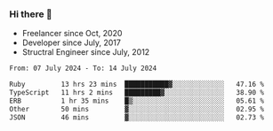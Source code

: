 ### Hi there 👋

- Freelancer since Oct, 2020
- Developer since July, 2017
- Structral Engineer since July, 2012

<!--START_SECTION:waka-->

```txt
From: 07 July 2024 - To: 14 July 2024

Ruby         13 hrs 23 mins  ███████████▓░░░░░░░░░░░░░   47.16 %
TypeScript   11 hrs 2 mins   █████████▓░░░░░░░░░░░░░░░   38.90 %
ERB          1 hr 35 mins    █▒░░░░░░░░░░░░░░░░░░░░░░░   05.61 %
Other        50 mins         ▓░░░░░░░░░░░░░░░░░░░░░░░░   02.95 %
JSON         46 mins         ▓░░░░░░░░░░░░░░░░░░░░░░░░   02.73 %
```

<!--END_SECTION:waka-->
